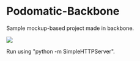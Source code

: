 Podomatic-Backbone
==================

Sample mockup-based project made in backbone.

![](https://dl.dropboxusercontent.com/u/6061717/Screenshot%202014-08-25%2003.44.33.png)

Run using "python -m SimpleHTTPServer".
